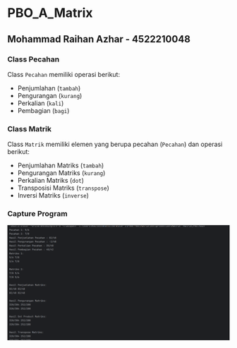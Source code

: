 # PBO_A_Matrix
## Mohammad Raihan Azhar - 4522210048

### Class Pecahan
Class `Pecahan` memiliki operasi berikut:
- Penjumlahan (`tambah`)
- Pengurangan (`kurang`)
- Perkalian (`kali`)
- Pembagian (`bagi`)

### Class Matrik
Class `Matrik` memiliki elemen yang berupa pecahan (`Pecahan`) dan operasi berikut:
- Penjumlahan Matriks (`tambah`)
- Pengurangan Matriks (`kurang`)
- Perkalian Matriks (`dot`)
- Transposisi Matriks (`transpose`)
- Inversi Matriks (`inverse`)

### Capture Program
![output](output.png)
